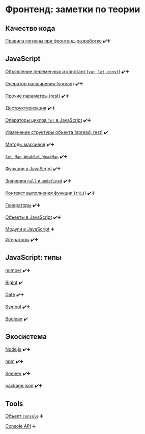 # Фронтенд: заметки по теории
## Качество кода
[Правила гигиены при фронтенд-разработке](notes/JavaScript/hygiene.md "hygiene") ✔️➕

## JavaScript
[Объявление переменных и констант (`var`, `let`, `const`)](notes/JavaScript/let_var_const.md "var, let, const") ✔️➕

[Оператор расширения (spread)](notes/JavaScript/spread.md "spread") ✔️➕

[Прочие параметры (rest)](notes/JavaScript/rest.md "rest") ✔️➕

[Деструктуризация](notes/JavaScript/destructure.md "destructure") ✔️➕

[Операторы циклов `for` в JavaScript](notes/JavaScript/for.md "for") ✔️➕

[Изменение структуры объекта (spread, rest)](notes/JavaScript/change_object_structure.md "change object structure") ✔️

[Методы массивов](notes/JavaScript/array_methods.md "array methods") ✔️➕

[`Set`, `Map`, `WeakSet`, `WeakMap`](notes/JavaScript/set_map_weak.md "Set, Map, WeakSet, WeakMap") ✔️➕

[Функции в JavaScript](notes/JavaScript/functions.md "functions") ✔️➕

[Значения `null` и `undefined`](notes/JavaScript/null_undefined.md "null & undefined") ✔️➕

[Контекст выполнения функции (`this`)](notes/JavaScript/this.md "this") ✔️➕

[Генераторы](notes/JavaScript/generators.md "generators") ✔️➕

[Объекты в JavaScript](notes/JavaScript/objects.md "objects") ✔️➕

[Модули в JavaScript](notes/JavaScript/modules.md "modules") ➕

[Итераторы](notes/JavaScript/iterators.md "iterators") ✔️➕

## JavaScript: типы
[number](notes/JavaScript/number.md "number") ✔️➕

[BigInt](notes/JavaScript/bigint.md "BigInt") ✔️

[Date](notes/JavaScript/date.md "Date") ✔️➕

[Symbol](notes/JavaScript/symbol.md "Symbol") ✔️➕

[Boolean](notes/JavaScript/boolean.md "Boolean") ✔️

## Экосистема
[Node.js](notes/Ecosystem/Node.md) ✔️➕

[npm](notes/Ecosystem/npm.md) ✔️➕

[SemVer](notes/Ecosystem/semver.md) ✔️➕

[package.json](notes/Ecosystem/package.json.md) ✔️➕

## Tools
[Объект `console`](notes/Tools/console.md "console object") ➕

[Console API](notes/Tools/console_api.md "console api") ➕
